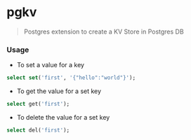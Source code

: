 # pgkv

> Postgres extension to create a KV Store in Postgres DB

### Usage

- To set a value for a key

```sql
select set('first', '{"hello":"world"}');
```

- To get the value for a set key

```sql
select get('first');
```

- To delete the value for a set key

```sql
select del('first');
```
